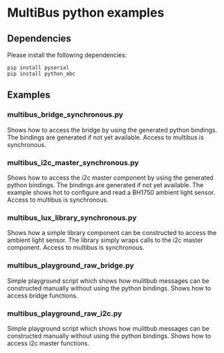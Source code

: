 # MultiBus python examples

## Dependencies

Please install the following dependencies:

```
pip install pyserial
pip install python_abc
```

## Examples

### multibus_bridge_synchronous.py

Shows how to access the bridge by using the generated python bindings. The bindings
are generated if not yet available.
Access to multibus is synchronous.

### multibus_i2c_master_synchronous.py

Shows how to access the i2c master component by using the generated python bindings. 
The bindings are generated if not yet available.
The example shows hot to configure and read a BH1750 ambient light sensor.
Access to multibus is synchronous.

### multibus_lux_library_synchronous.py

Shows how a simple library component can be constructed to access the ambient light sensor. The library simply
wraps calls to the i2c master component.
Access to multibus is synchronous.

### multibus_playground_raw_bridge.py

Simple playground script which shows how mulitbub messages can be constructed manually without using the 
python bindings. Shows how to access bridge functions.

### multibus_playground_raw_i2c.py

Simple playground script which shows how mulitbub messages can be constructed manually without using the 
python bindings. Shows how to access i2c master functions.
